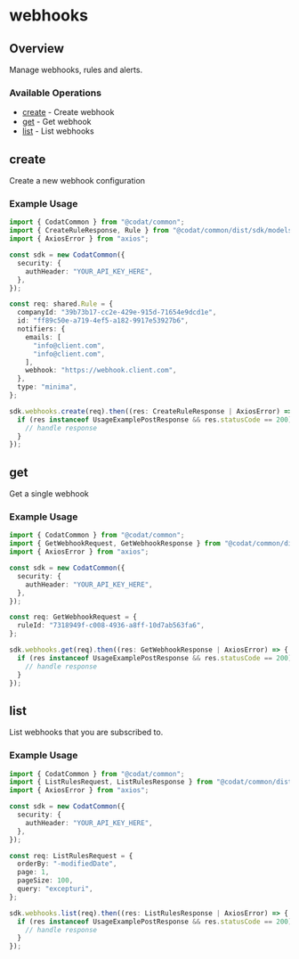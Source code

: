 # webhooks

## Overview

Manage webhooks, rules and alerts.

### Available Operations

* [create](#create) - Create webhook
* [get](#get) - Get webhook
* [list](#list) - List webhooks

## create

Create a new webhook configuration

### Example Usage

```typescript
import { CodatCommon } from "@codat/common";
import { CreateRuleResponse, Rule } from "@codat/common/dist/sdk/models/operations";
import { AxiosError } from "axios";

const sdk = new CodatCommon({
  security: {
    authHeader: "YOUR_API_KEY_HERE",
  },
});

const req: shared.Rule = {
  companyId: "39b73b17-cc2e-429e-915d-71654e9dcd1e",
  id: "ff89c50e-a719-4ef5-a182-9917e53927b6",
  notifiers: {
    emails: [
      "info@client.com",
      "info@client.com",
    ],
    webhook: "https://webhook.client.com",
  },
  type: "minima",
};

sdk.webhooks.create(req).then((res: CreateRuleResponse | AxiosError) => {
  if (res instanceof UsageExamplePostResponse && res.statusCode == 200) {
    // handle response
  }
});
```

## get

Get a single webhook

### Example Usage

```typescript
import { CodatCommon } from "@codat/common";
import { GetWebhookRequest, GetWebhookResponse } from "@codat/common/dist/sdk/models/operations";
import { AxiosError } from "axios";

const sdk = new CodatCommon({
  security: {
    authHeader: "YOUR_API_KEY_HERE",
  },
});

const req: GetWebhookRequest = {
  ruleId: "7318949f-c008-4936-a8ff-10d7ab563fa6",
};

sdk.webhooks.get(req).then((res: GetWebhookResponse | AxiosError) => {
  if (res instanceof UsageExamplePostResponse && res.statusCode == 200) {
    // handle response
  }
});
```

## list

List webhooks that you are subscribed to.

### Example Usage

```typescript
import { CodatCommon } from "@codat/common";
import { ListRulesRequest, ListRulesResponse } from "@codat/common/dist/sdk/models/operations";
import { AxiosError } from "axios";

const sdk = new CodatCommon({
  security: {
    authHeader: "YOUR_API_KEY_HERE",
  },
});

const req: ListRulesRequest = {
  orderBy: "-modifiedDate",
  page: 1,
  pageSize: 100,
  query: "excepturi",
};

sdk.webhooks.list(req).then((res: ListRulesResponse | AxiosError) => {
  if (res instanceof UsageExamplePostResponse && res.statusCode == 200) {
    // handle response
  }
});
```
